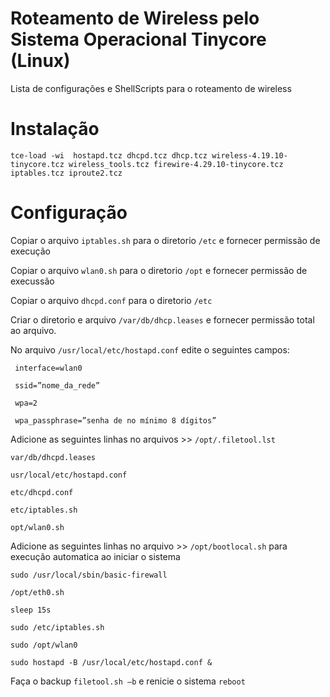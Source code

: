#  Roteamento de Wireless pelo Sistema Operacional Tinycore (Linux)
Lista de configurações e ShellScripts para o roteamento de wireless
# Instalação
`tce-load -wi  hostapd.tcz dhcpd.tcz dhcp.tcz wireless-4.19.10-tinycore.tcz wireless_tools.tcz firewire-4.29.10-tinycore.tcz iptables.tcz iproute2.tcz`
# Configuração
Copiar o arquivo `iptables.sh` para o diretorio `/etc` e fornecer permissão de execução

Copiar o arquivo `wlan0.sh` para o diretorio `/opt` e fornecer permissão de execussão

Copiar o arquivo `dhcpd.conf` para o diretorio `/etc`

Criar o diretorio e arquivo `/var/db/dhcp.leases` e fornecer permissão total ao arquivo.


No arquivo `/usr/local/etc/hostapd.conf` edite o seguintes campos:

```
 interface=wlan0
 
 ssid=”nome_da_rede”
 
 wpa=2
 
 wpa_passphrase=”senha de no mínimo 8 dígitos”
 ``` 


Adicione as seguintes linhas no arquivos >> `/opt/.filetool.lst`

``` 
var/db/dhcpd.leases

usr/local/etc/hostapd.conf

etc/dhcpd.conf

etc/iptables.sh

opt/wlan0.sh
```


Adicione as seguintes linhas no arquivo >> `/opt/bootlocal.sh` para execução automatica ao iniciar o sistema

```
sudo /usr/local/sbin/basic-firewall

/opt/eth0.sh

sleep 15s

sudo /etc/iptables.sh

sudo /opt/wlan0

sudo hostapd -B /usr/local/etc/hostapd.conf &
```

Faça o backup `filetool.sh –b` e renicie o sistema `reboot`
